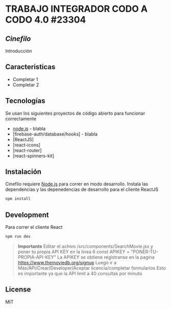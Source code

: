 # TRABAJO INTEGRADOR CODO A CODO 4.0 #23304

## _Cinefilo_

Introducción

## Caracteristicas

- Completar 1
- Completar 2

## Tecnologías

Se usan los siguientes proyectos de código abierto para funcionar correctamente

- [node.js] - blabla
- [firebase-auth/database/hooks] - blabla
- [ReactJS]
- [react-icons]
- [react-router]
- [react-spinners-kit]

## Instalación

Cinefilo requiere [Node.js](https://nodejs.org/) para correr en modo desarrollo.
Instala las dependencias y las depenedencias de desarrollo para el cliente ReactJS

```sh
npm install
```

## Development

Para correr el cliente React

```sh
npm run dev
```

> **Importante**
> Editar el achivo /src/components/SearchMovie.jsx y poner tu propia API KEY en la linea 6
> const APIKEY = "PONER-TU-PROPIA-API-KEY"
> La APIKEY se obtiene registranse en la pagina https://www.themoviedb.org/signup
> Luego ir a Más/API/Crear/Developer/Aceptar licencia/completar formularios
> Esto es importante ya que la API limit a 40 consultas por minuto

## License

MIT

[node.js]: http://nodejs.org
